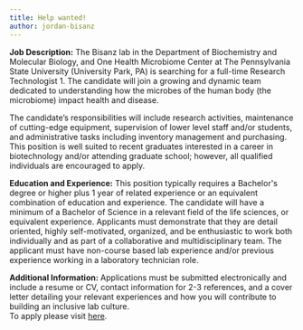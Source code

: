 ```yaml
---
title: Help wanted!
author: jordan-bisanz
---
```


**Job Description:**
The Bisanz lab in the Department of Biochemistry and Molecular Biology, and One Health Microbiome Center at The Pennsylvania State University (University Park, PA) is searching for a full-time Research Technologist 1. The candidate will join a growing and dynamic team dedicated to understanding how the microbes of the human body (the microbiome) impact health and disease.

The candidate’s responsibilities will include research activities, maintenance of cutting-edge equipment, supervision of lower level staff and/or students, and administrative tasks including inventory management and purchasing. This position is well suited to recent graduates interested in a career in biotechnology and/or attending graduate school; however, all qualified individuals are encouraged to apply.

**Education and Experience:**
This position typically requires a Bachelor's degree or higher plus 1 year of related experience or an equivalent combination of education and experience. The candidate will have a minimum of a Bachelor of Science in a relevant field of the life sciences, or equivalent experience. Applicants must demonstrate that they are detail oriented, highly self-motivated, organized, and be enthusiastic to work both individually and as part of a collaborative and multidisciplinary team. The applicant must have non-course based lab experience and/or previous experience working in a laboratory technician role. 

**Additional Information:**
Applications must be submitted electronically and include a resume or CV, contact information for 2-3 references, and a cover letter detailing your relevant experiences and how you will contribute to building an inclusive lab culture.
<br>
To apply please visit [here](https://psu.wd1.myworkdayjobs.com/PSU_Staff/job/Penn-State-University-Park/Job-Posting-Title-Research-Technologist-1_REQ_0000049150-1).